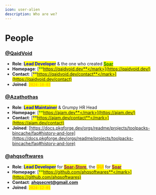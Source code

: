 ```yaml
---
icon: user-alien
description: Who are we?
---
```


# People

### [@QaidVoid](https://github.com/QaidVoid)&#x20;

* **Role**: <mark style="color:blue;">**Lead Developer**</mark> & the one who created [<mark style="color:green;">**Soar**</mark>](https://github.com/pkgforge/soar)
* **Homepage**: [<mark style="color:green;">**https://qaidvoid.dev**</mark>](https://qaidvoid.dev/)
* **Contact**: [<mark style="color:blue;">**https://qaidvoid.dev/contact**</mark>](https://qaidvoid.dev/contact)
* **Joined**: <mark style="color:orange;">`2024-10-03`</mark>

### [@Azathothas](https://github.com/Azathothas)

* **Role**: <mark style="color:blue;">**Lead Maintainer**</mark> & Grumpy HR Head
* **Homepage**: [<mark style="color:green;">**https://ajam.dev**</mark>](https://ajam.dev/)
* **Contact**: [<mark style="color:blue;">**https://ajam.dev/contact**</mark>](https://ajam.dev/contact)
* **Joined**: [https://docs.pkgforge.dev/orgs/readme/projects/toolpacks-bincache/faq#history-and-lore](https://docs.pkgforge.dev/orgs/readme/projects/toolpacks-bincache/faq#history-and-lore)

### [@ahqsoftwares](https://github.com/ahqsoftwares)

* **Role**: <mark style="color:blue;">**Lead Developer**</mark> for [<mark style="color:purple;">**Soar-Store**</mark>](https://github.com/pkgforge/soar-store), the <mark style="color:orange;">**GUI**</mark> for [<mark style="color:purple;">**Soar**</mark>](https://github.com/pkgforge/soar)
* **Homepage**: [<mark style="color:green;">**https://github.com/ahqsoftwares**</mark>](https://github.com/ahqsoftwares)
* **Contact**: [**ahqsecret@gmail.com**](mailto:ahqsecret@gmail.com)
* **Joined**: <mark style="color:orange;">`2024-12-01`</mark>
